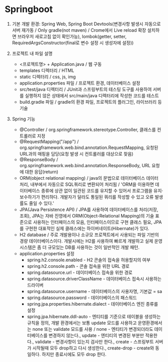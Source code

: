 # Springboot
1. 기본 개발 환경:
    Spring Web, Spring Boot Devtools(변경사항 발생시 자동으로 서버 재가동 / Only gradle(not maven) / Crome에서 Live reload 확장 설치하면 브라우저 새로고침 없이 확인가능), lombok(getter, setter, RequiredArgsConstructor(final로 변수 설정 시 생성자에 설정))

2. 프로젝트 내 파일 설명
    - <프로젝트명> + Application.java / 웹 구동
    - templates 디렉터리 / HTML
    - static 디렉터리 / css, js, img
    - application.properties 파일 / 프로젝트 환경, 데이터베이스 설정
    - src/test/java 디렉터리 / JUnit과 스프링부트의 테스팅 도구를 사용하여 서버를 실행하지 않은 상태에서 src/main/java 디렉터리에 작성한 코드를 테스트
    - build.gradle 파일 / gradle의 환경 파일, 프로젝트의 플러그인, 라이브러리 등 기술

3. Spring 기능

    - @Controller / org.springframework.stereotype.Controller, 클래스를 컨트롤러로 지정
    - @RequestMapping("/app") / org.springframework.web.bind.annotation.RequestMapping, 요청된 URL과의 매핑을 담당(요청 발생 시 컨트롤러를 대상으로 찾음)
    - @ResponseBody / org.springframework.web.bind.annotation.ResponseBody, URL 요청에 대한 응답(return)
    - ORM(object relational mapping) / java의 문법으로 데이터베이스 데이터 처리, 내부에서 자동으로 SQL쿼리로 변환되어 처리됨 / 'ORM을 이용하면 데이터베이스 종류에 상관 없이 일관된 코드를 유지할 수 있어서 프로그램을 유지·보수하기가 편리하다. 개발자가 달라도 통일된 쿼리를 작성할 수 있고 오류 발생률도 줄일 수 있다.'
    - JPA(Java Persistence API) / JPA를 사용하여 데이터베이스를 처리(저장, 조회), JPA는 자바 진영에서 ORM(Object-Relational Mapping)의 기술 표준으로 사용하는 인터페이스의 모음, 인터페이스이므로 구현 클래스 필요, JPA를 구현한 대표적인 실제 클래스에는 하이버네이트(Hibernate)가 있다.
    - H2 database / 주로 개발용이나 소규모 프로젝트에서 사용되는 파일 기반의 경량 데이터베이스이다. 개발시에는 H2를 사용하여 빠르게 개발하고 실제 운영시스템은 좀 더 규모있는 DB를 사용하는 것이 일반적인 개발 패턴.
    - application.properties 설정
        * spring.h2.console.enabled - H2 콘솔의 접속을 허용할지의 여부
        * spring.h2.console.path - 콘솔 접속을 위한 URL 경로
        * spring.datasource.url - 데이터베이스 접속을 위한 경로
        * spring.datasource.driverClassName - 데이터베이스 접속시 사용하는 드라이버
        * spring.datasource.username - 데이터베이스의 사용자명, 기본값 = sa
        * spring.datasource.password - 데이터베이스의 패스워드
        * spring.jpa.properties.hibernate.dialect - 데이터베이스 엔진 종류를 설정
        * spring.jpa.hibernate.ddl-auto - 엔티티를 기준으로 테이블을 생성하는 규칙을 정의, 개발 환경에서는 보통 update 모드를 사용하고 운영환경에서는 none 또는 validate 모드를 사용 / none - 엔티티가 변경되더라도 데이터베이스를 변경하지 않는다., update - 엔티티의 변경된 부분만 적용한다., validate - 변경사항이 있는지 검사만 한다., create - 스프링부트 서버가 시작될때 모두 drop하고 다시 생성한다., create-drop - create와 동일하다. 하지만 종료시에도 모두 drop 한다.
